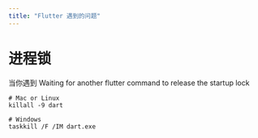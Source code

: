 ```yaml
---
title: "Flutter 遇到的问题"
---
```



# 进程锁

当你遇到 Waiting for another flutter command to release the startup lock

```shell
# Mac or Linux
killall -9 dart

# Windows
taskkill /F /IM dart.exe
```
